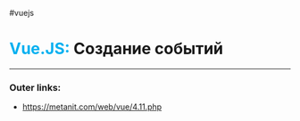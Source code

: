 #vuejs
# <font color="#00b0f0">Vue.JS:</font> Создание событий
---
### Outer links:
- https://metanit.com/web/vue/4.11.php
